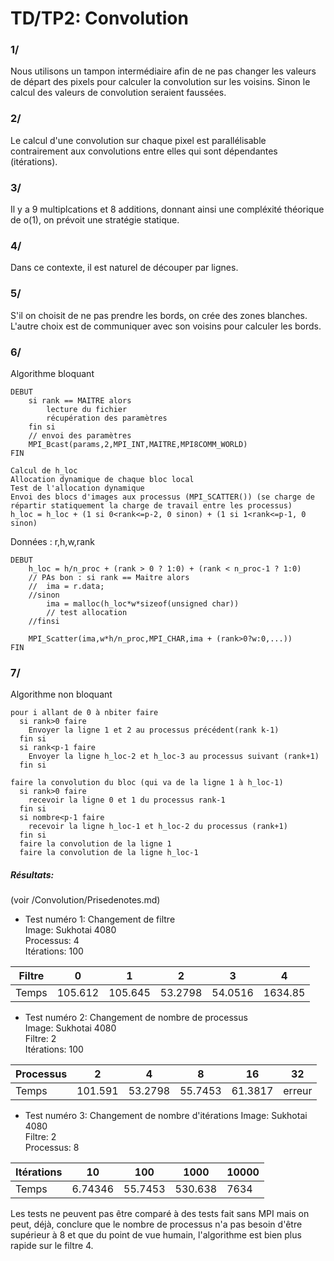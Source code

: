 # TD/TP2: Convolution

### 1/
Nous utilisons un tampon intermédiaire afin de ne pas changer les valeurs de départ des pixels pour calculer la convolution sur les voisins. Sinon le calcul des valeurs de convolution seraient faussées.

### 2/
Le calcul d'une convolution sur chaque pixel est parallélisable contrairement aux convolutions entre elles qui sont dépendantes (itérations).

### 3/
Il y a 9 multiplcations et 8 additions, donnant ainsi une compléxité théorique de o(1), on prévoit une stratégie statique.

### 4/
Dans ce contexte, il est naturel de découper par lignes.

### 5/
S'il on choisit de ne pas prendre les bords, on crée des zones blanches. L'autre choix est de communiquer avec son voisins pour calculer les bords.

### 6/

Algorithme bloquant

    DEBUT
    	si rank == MAITRE alors
    		lecture du fichier
    		récupération des paramètres
    	fin si
    	// envoi des paramètres
    	MPI_Bcast(params,2,MPI_INT,MAITRE,MPI8COMM_WORLD)
    FIN

    Calcul de h_loc
    Allocation dynamique de chaque bloc local
    Test de l'allocation dynamique
    Envoi des blocs d'images aux processus (MPI_SCATTER()) (se charge de répartir statiquement la charge de travail entre les processus)
    h_loc = h_loc + (1 si 0<rank<=p-2, 0 sinon) + (1 si 1<rank<=p-1, 0 sinon)

Données : r,h,w,rank

    DEBUT
    	h_loc = h/n_proc + (rank > 0 ? 1:0) + (rank < n_proc-1 ? 1:0)
    	// PAs bon : si rank == Maitre alors
    	//	ima = r.data;
    	//sinon
    		ima = malloc(h_loc*w*sizeof(unsigned char))
    		// test allocation
    	//finsi

    	MPI_Scatter(ima,w*h/n_proc,MPI_CHAR,ima + (rank>0?w:0,...))
    FIN

### 7/
Algorithme non bloquant

    pour i allant de 0 à nbiter faire
      si rank>0 faire
        Envoyer la ligne 1 et 2 au processus précédent(rank k-1)
      fin si
      si rank<p-1 faire
        Envoyer la ligne h_loc-2 et h_loc-3 au processus suivant (rank+1)
      fin si

    faire la convolution du bloc (qui va de la ligne 1 à h_loc-1)
      si rank>0 faire
        recevoir la ligne 0 et 1 du processus rank-1
      fin si
      si nombre<p-1 faire
        recevoir la ligne h_loc-1 et h_loc-2 du processus (rank+1)
      fin si
      faire la convolution de la ligne 1
      faire la convolution de la ligne h_loc-1


##### Résultats:
(voir /Convolution/Prisedenotes.md)

- Test numéro 1: Changement de filtre  
Image: Sukhotai 4080  
Processus: 4   
Itérations: 100   

| Filtre |	0  |	1  |  2  | 	3  |	4  |
| ------------- | ------------- | ------------- | ------------- | ------------- | ------------- |  
| Temps| 105.612 |	105.645 | 53.2798	 | 54.0516  |	1634.85 |

- Test numéro 2: Changement de nombre de processus  
Image: Sukhotai 4080  
Filtre: 2  
Itérations: 100  

| Processus |	2  |	4  |  8  | 	16  |	32  |
| ------------- | ------------- | ------------- | ------------- | ------------- | ------------- |  
| Temps| 101.591 |	53.2798	 | 55.7453 | 61.3817  |	erreur |  

- Test numéro 3: Changement de nombre d'itérations
Image: Sukhotai 4080  
Filtre: 2  
Processus: 8  

| Itérations |	10  |	100  |  1000  | 	10000  |
| ------------- | ------------- | ------------- | ------------- | ------------- |  
| Temps| 6.74346 |	55.7453	 |  530.638 | 7634  |


Les tests ne peuvent pas être comparé à des tests fait sans MPI mais on peut, déjà, conclure que le nombre de processus n'a pas besoin d'être supérieur à 8 et que du point de vue humain, l'algorithme est bien plus rapide sur le filtre 4.
